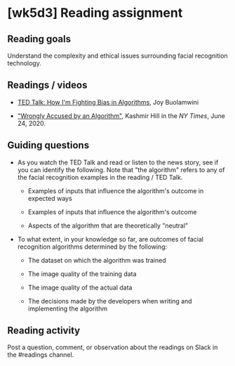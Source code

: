# [wk5d3] Reading assignment

## Reading goals

Understand the complexity and ethical issues surrounding facial recognition technology.

## Readings / videos

- [TED Talk: How I'm Fighting Bias in Algorithms](https://www.ted.com/talks/joy_buolamwini_how_i_m_fighting_bias_in_algorithms?language=en), Joy Buolamwini

- ["Wrongly Accused by an Algorithm"](https://www.nytimes.com/2020/06/24/technology/facial-recognition-arrest.html), Kashmir Hill in the *NY Times*, June 24, 2020.

## Guiding questions

- As you watch the TED Talk and read or listen to the news story, see if you can identify the following. Note that "the algorithm" refers to any of the facial recognition examples in the reading / TED Talk.

    - Examples of inputs that influence the algorithm's outcome in expected ways

    - Examples of inputs that influence the algorithm's outcome

    - Aspects of the algorithm that are theoretically "neutral"

- To what extent, in your knowledge so far, are outcomes of facial recognition algorithms determined by the following:

    - The dataset on which the algorithm was trained
   
    - The image quality of the training data

    - The image quality of the actual data

    - The decisions made by the developers when writing and implementing the algorithm


## Reading activity

Post a question, comment, or observation about the readings on Slack in the #readings channel.
